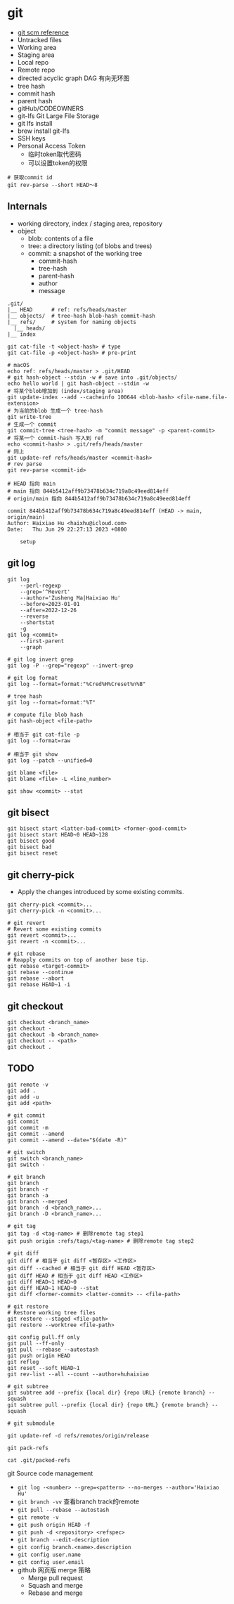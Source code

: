 # git

- [git scm reference](https://git-scm.com/docs)
- Untracked files
- Working area
- Staging area
- Local repo
- Remote repo
- directed acyclic graph DAG 有向无环图
- tree hash
- commit hash
- parent hash
- gitHub/CODEOWNERS
- git-lfs Git Large File Storage
- git lfs install
- brew install git-lfs
- SSH keys
- Personal Access Token 
  - 临时token取代密码
  - 可以设置token的权限

```shell
# 获取commit id
git rev-parse --short HEAD～8
```

## Internals

- working directory, index / staging area, repository
- object
  - blob: contents of a file
  - tree: a directory listing (of blobs and trees)
  - commit: a snapshot of the working tree
    - commit-hash
    - tree-hash
    - parent-hash
    - author
    - message

```
.git/
|__ HEAD      # ref: refs/heads/master
|__ objects/  # tree-hash blob-hash commit-hash
|__ refs/     # system for naming objects
  |__ heads/
|__ index
```

```shell
git cat-file -t <object-hash> # type
git cat-file -p <object-hash> # pre-print

# macOS
echo ref: refs/heads/master > .git/HEAD
# git hash-object --stdin -w # save into .git/objects/
echo hello world | git hash-object --stdin -w
# 将某个blob增加到 (index/staging area)
git update-index --add --cacheinfo 100644 <blob-hash> <file-name.file-extension>
# 为当前的blob 生成一个 tree-hash
git write-tree
# 生成一个 commit
git commit-tree <tree-hash> -m "commit message" -p <parent-commit>
# 将某一个 commit-hash 写入到 ref
echo <commit-hash> > .git/refs/heads/master
# 同上
git update-ref refs/heads/master <commit-hash>
# rev parse
git rev-parse <commit-id>
```

```
# HEAD 指向 main
# main 指向 844b5412aff9b73478b634c719a8c49eed814eff
# origin/main 指向 844b5412aff9b73478b634c719a8c49eed814eff

commit 844b5412aff9b73478b634c719a8c49eed814eff (HEAD -> main, origin/main)
Author: Haixiao Hu <haixhu@icloud.com>
Date:   Thu Jun 29 22:27:13 2023 +0800

    setup
```

## git log

```shell
git log
    --perl-regexp
    --grep='^Revert'
    --author='Zusheng Ma|Haixiao Hu'
    --before=2023-01-01
    --after=2022-12-26
    --reverse
    --shortstat
    -g
git log <commit>
    --first-parent
    --graph

# git log invert grep
git log -P --grep="regexp" --invert-grep

# git log format
git log --format=format:"%Cred%H%Creset%n%B"

# tree hash
git log --format=format:"%T"

# compute file blob hash
git hash-object <file-path>

# 相当于 git cat-file -p
git log --format=raw

# 相当于 git show
git log --patch --unified=0

git blame <file>
git blame <file> -L <line_number>

git show <commit> --stat
```

## git bisect

```shell
git bisect start <latter-bad-commit> <former-good-commit>
git bisect start HEAD~0 HEAD~128
git bisect good
git bisect bad
git bisect reset
```

## git cherry-pick

- Apply the changes introduced by some existing commits.

```shell
git cherry-pick <commit>...
git cherry-pick -n <commit>...

# git revert
# Revert some existing commits
git revert <commit>...
git revert -n <commit>...

# git rebase
# Reapply commits on top of another base tip.
git rebase <target-commit>
git rebase --continue
git rebase --abort
git rebase HEAD~1 -i
```

## git checkout

```shell
git checkout <branch_name>
git checkout -
git checkout -b <branch_name>
git checkout -- <path>
git checkout .
```

## TODO

```shell
git remote -v
git add .
git add -u
git add <path>

# git commit
git commit
git commit -m
git commit --amend
git commit --amend --date="$(date -R)"

# git switch
git switch <branch_name>
git switch -

# git branch
git branch
git branch -r
git branch -a
git branch --merged
git branch -d <branch_name>...
git branch -D <branch_name>...

# git tag
git tag -d <tag-name> # 删除remote tag step1
git push origin :refs/tags/<tag-name> # 删除remote tag step2

# git diff
git diff # 相当于 git diff <暂存区> <工作区>
git diff --cached # 相当于 git diff HEAD <暂存区>
git diff HEAD # 相当于 git diff HEAD <工作区>
git diff HEAD~1 HEAD~0
git diff HEAD~1 HEAD~0 --stat
git diff <former-commit> <latter-commit> -- <file-path>

# git restore
# Restore working tree files
git restore --staged <file-path>
git restore --worktree <file-path>

git config pull.ff only
git pull --ff-only
git pull --rebase --autostash
git push origin HEAD
git reflog
git reset --soft HEAD~1
git rev-list --all --count --author=huhaixiao

# git subtree
git subtree add --prefix {local dir} {repo URL} {remote branch} --squash
git subtree pull --prefix {local dir} {repo URL} {remote branch} --squash

# git submodule

git update-ref -d refs/remotes/origin/release

git pack-refs

cat .git/packed-refs
```

git Source code management

- `git log -<number> --grep=<pattern> --no-merges --author='Haixiao Hu'`
- `git branch -vv` 查看branch track的remote
- `git pull --rebase --autostash`
- `git remote -v`
- `git push origin HEAD -f`
- `git push -d <repository> <refspec>`
- `git branch --edit-description`
- `git config branch.<name>.description`
- `git config user.name`
- `git config user.email`
- github 网页版 merge 策略
  - Merge pull request
  - Squash and merge
  - Rebase and merge
